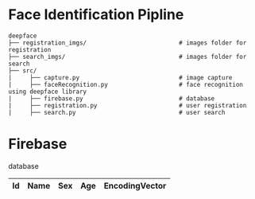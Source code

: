 # Face Identification Pipline

    deepface
    ├── registration_imgs/                          # images folder for registration
    ├── search_imgs/                                # images folder for search
    ├── src/
    |     ├── capture.py                            # image capture
    |     ├── faceRecognition.py                    # face recognition using deepface library
    |     ├── firebase.py                           # database
    |     ├── registration.py                       # user registration
    |     ├── search.py                             # user search

# Firebase

database

|Id|Name|Sex|Age|EncodingVector|
|---|---|---|---|---|
